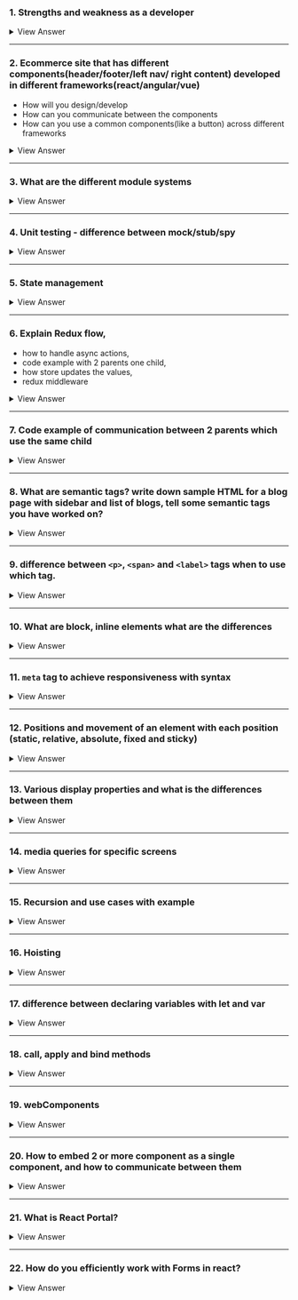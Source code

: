 ### 1. Strengths and weakness as a developer

<details>

#### Strengths:
   - Expertise in Modern Frameworks:
   - Proficiency in Performance Optimization:
   - Responsive and Adaptive Design Skills
   - Cross-Browser Development:
   - Version Control and Team Collaboration

#### Weaknesses:
- Keeping Up with Rapid Changes
- Overemphasis on Code Perfection
- Balancing User Experience with Aesthetic Design
- Performance Debugging
<summary>
View Answer
</summary>
</details>

-----

### 2. Ecommerce site that has different components(header/footer/left nav/ right content) developed in different frameworks(react/angular/vue)
   - How will you design/develop
   - How can you communicate between the components
   - How can you use a common components(like a button) across different frameworks

<details>

### Design/Development:

1. **Micro Frontend Approach**: 
   - Utilize the micro frontend architecture, where each main component (header, footer, navigation, content) is developed and deployed as an independent application. 
   - This allows teams to work on each section using the most suitable framework for that component's needs.

2. **Web Components**: 
   - Implement Web Components for parts of the UI that are framework-agnostic. 
   - This encapsulates the styling and functionality, making them reusable across different frameworks.


3. **Module Federation or Iframes**: 
   - Tools like <ins>***Webpack's Module Federation can be used***</ins> to dynamically load separate components, even if they are built with different frameworks. 
   - Iframes can also be used as a last resort, but they are less favored due to performance and design limitations.

### Communication Between Components:

   1. **Custom Events**: 
      - For communication between components, custom events can be a viable option. When an action occurs in one component, it can dispatch an event that other components can listen for and react to.
   2. **Shared Global Store**: 
      - Implementing a global state management system like Redux or Vuex, or even the Context API in React, can provide a centralized store that is accessible to components regardless of the framework.
   3. **URL and Query Parameters:**
      - For simple state synchronization between components, URL and query parameters can be utilized, especially for navigation and content components that may rely on URL changes.


### Common Components Across Frameworks:

   1. **Build as Web Components**: 
      - Creating common UI elements like buttons as Web Components is one of the most effective methods to ensure compatibility across different frameworks. 
      - Web Components are based on web standards and can be integrated into React, Angular, Vue, or any other framework.
   2. **Use a Design System**: 
      - Implement a design system with a set of standards for design and code that includes common components. 
      - Tools like Storybook can be utilized to maintain this system and ensure that components have a consistent look and feel, as well as similar APIs across different frameworks.
   3. **CSS-in-JS Libraries**: 
      - Use CSS-in-JS libraries to style components. This can help in keeping a consistent style across components regardless of the framework, although it requires agreement on the library to be used across teams.
<summary>
View Answer
</summary>
</details>


----
   
### 3. What are the different module systems

<details>

-  in JavaScript, a module system is a <ins>***mechanism that allows you to split your code into separate units, or modules, each with its own scope***</ins>, and then include them as needed. 
-  This approach enhances code organization, maintainability, and reusability. 

<ins>**CommonJS (CJS)**:</ins> 
   - Used mainly in Node.js for server-side development. 
   - It ***allows for synchronous loading*** of modules. 
   - Modules are **loaded using `require()`** and **exported using `module.exports`**.
   - It is also used for `browser-side` JavaScript, **but that code must be packaged with a transpiler** since browsers don't support CommonJS
   - Not ideally suitable for browsers due to the reason that browsers perform multiple asynchronous operations and introducing synchronous would block the thread execution.

```js
// myModule.js
function sayHello(name) {
    return `Hello, ${name}!`;
}

module.exports = sayHello;
```

```js
// app.js
const sayHello = require('./myModule');
console.log(sayHello('Alice'));  // Outputs: Hello, Alice!
```

<ins>**Asynchronous Module Definition (AMD):**</ins>

   - Used for ***asynchronous module loading***, suitable for browsers. 
   - It's implemented by libraries like `RequireJS`. 
   - Modules are defined using `define()` and dependencies are loaded asynchronously.


<ins>**Universal Module Definition (UMD):**</ins>

- Aims to provide compatibility with both `CommonJS` and `AMD` as well as with the traditional global variable method. 
- It checks the environment and adapts accordingly, allowing the module to be used in different contexts.

<ins>**ES Modules (ESM):**</ins>
  -  The standard module system in modern JavaScript, introduced with ES6 (ECMAScript 2015). 
  -  It supports static analysis and tree-shaking for more efficient bundling. 
  -  Modules are imported using the `import` keyword and exported using `export`.

<summary>
View Answer
</summary>
</details>



----

### 4. Unit testing - difference between mock/stub/spy

<details>

#### Mock:
- A mock is used to <ins>***verify interactions between methods***</ins> and ***integrates rules about how they are supposed to be called***. 
- <ins>**It can be set up with expectations**:</ins> methods that should be called, the order of calls, the parameters they are called with, etc. 
- If the expectations are **not** met, the mock will typically cause the test to **fail**.
- Useful in scenarios <ins>***where the interaction itself is what needs to be tested***</ins>, not just the output.


```js
// COMPONENT TO TEST
import React from 'react';

function ButtonComponent({ onClick }) {
  return (
    <button onClick={onClick}>Click me</button>
  );
}

export default ButtonComponent;

```

```js
// TEST USING A MOCK:
import React from 'react';
import { render, screen, fireEvent } from '@testing-library/react';
import ButtonComponent from './ButtonComponent';

test('calls onClick prop when clicked', () => {
  const handleClick = jest.fn();  // Creating a mock function
  render(<ButtonComponent onClick={handleClick} />);
  
  // Simulating a button click
  fireEvent.click(screen.getByText('Click me'));

  // Checking if the mock function was called exactly once
  expect(handleClick).toHaveBeenCalledTimes(1);
});
```
----

#### Stub:
- Stubs primarily ***serve to provide <ins>predefined responses to function calls***</ins> that are necessary for the unit test to run. 
- They typically <ins>***don't record information about calls***</ins>.
- Useful in scenarios where you just need <ins>***to make sure that a piece of code can handle the input and produce the correct output***</ins> without really caring about the interaction with the dependency
  
```js
//DataFetcher Component
import React, { useEffect, useState } from 'react';
import axios from 'axios';

function DataFetcher() {
  const [data, setData] = useState('');

  useEffect(() => {
    axios.get('https://api.example.com/data')
      .then(response => setData(response.data))
      .catch(error => console.error('Error fetching data:', error));
  }, []);

  return (
    <div>
      {data ? <p>{data}</p> : <p>Loading...</p>}
    </div>
  );
}

export default DataFetcher;
```

```js
// TEST USING A STUB
// user.test.js
import { getUser } from './user';

// Jest allows us to mock functions in this way
jest.mock('node-fetch', () => jest.fn());

const fetch = require('node-fetch');

test('should return user data', async () => {
  const fakeUser = { id: 1, name: 'Saiteja Gatadi' };
  fetch.mockImplementation(() => Promise.resolve({
    json: () => Promise.resolve(fakeUser)
  }));

  const userData = await getUser(1);
  expect(userData).toEqual(fakeUser);
});
```
```js
// TEST CASES for DataFetcher Component
import React from 'react';
import { render, screen, waitFor } from '@testing-library/react';
import DataFetcher from './DataFetcher';
import axios from 'axios';

jest.mock('axios');

test('loads and displays data', async () => {
  // Setup the mock
  axios.get.mockResolvedValue({ data: 'Hello World' });

  render(<DataFetcher />);

  // We use waitFor because the component updates state asynchronously
  await waitFor(() => {
    expect(screen.getByText('Hello World')).toBeInTheDocument();
  });
});

test('handles loading state', async () => {
  // Delay the response to test the loading state
  axios.get.mockImplementation(() => new Promise(resolve => setTimeout(() => resolve({ data: 'Delayed Hello' }), 500)));

  render(<DataFetcher />);
  expect(screen.getByText('Loading...')).toBeInTheDocument(); // Initial state should be loading

  await waitFor(() => {
    expect(screen.getByText('Delayed Hello')).toBeInTheDocument();
  });
});
```
----

#### Spy:
- A spy <ins>***records some information based on how its methods were called***</ins>.
- This can <ins>***include tracking how many times methods were called, with what arguments they were called***</ins>, and so forth. 
- Unlike mocks, spies generally **do not allow you to set expectations before the code runs**; they record information about interactions to be asserted later.

```js
// ButtonClicker.js
import React from 'react';

function ButtonClicker({ onButtonClick }) {
  return (
    <button onClick={onButtonClick}>Click me</button>
  );
}

export default ButtonClicker;
```

```js
// TEST USING A SPY:
// ButtonClicker.test.js
import React from 'react';
import { render, screen, fireEvent } from '@testing-library/react';
import ButtonClicker from './ButtonClicker';
import * as Utils from './utils';  // Assuming Utils has a method used inside ButtonClicker

test('calls utility method when the button is clicked', () => {
  const spy = jest.spyOn(Utils, 'utilityMethod');  // Spy on the utilityMethod
  render(<ButtonClicker />);
  fireEvent.click(screen.getByText('Click me'));
  // Checking if the spied function was called
  expect(spy).toHaveBeenCalled();
  // Restore the original function  
  spy.mockRestore();  
});
```
----

### Summary
- **Stub**: Provides ***predefined responses***, doesn’t record anything.
- **Mock**: <ins>***Set up with expectations beforehand***</ins>, and the test fails if the expectations aren't met.
- **Spy**: Similar to a stub but also ***records information about how it was called***, which can be checked after the test execution.

<summary>
View Answer
</summary>
</details>

----

### 5. State management 

<details>

- React has its **built-in** state management capabilities, but as applications grow in complexity, developers often turn to **external libraries** to simplify and enhance the process.

#### 1. Local State Management (useState):

```js
import React, { useState } from 'react';

function Counter() {
  const [count, setCount] = useState(0);

  return (
    <div>
      <p>You clicked {count} times</p>
      <button onClick={() => setCount(count + 1)}>
        Click me
      </button>
    </div>
  );
}
```
---

#### 2. Lifting state up:

- When **multiple** components need to share and modify the **same state**, you can lift the state up to their **closest common ancestor**.

```js
import React, { useState } from 'react';

function Counter() {
  const [count, setCount] = useState(0);

  return (
    <>
      <ChildComponent count={count} setCount={setCount} />
      <AnotherChild count={count} />
    </>
  );
}

function ChildComponent({ count, setCount }) {
  return (
    <button onClick={() => setCount(count + 1)}>
      Increment
    </button>
  );
}

function AnotherChild({ count }) {
  return <p>Count: {count}</p>;
}
```
----

#### 3. Context API:

- For more global state needs, React **provides** the Context API, which allows you to share values across the entire component tree **without having to explicitly pass props** at every level.

```js
import React, { createContext, useContext, useState } from 'react';

const CountContext = createContext();

function CounterProvider({ children }) {
  const [count, setCount] = useState(0);
  const value = { count, setCount };
  
  return (
    <CountContext.Provider value={value}>
      {children}
    </CountContext.Provider>
  );
}

function App() {
  return (
    <CounterProvider>
      <ChildComponent />
      <AnotherChild />
    </CounterProvider>
  );
}

function ChildComponent() {
  const { count, setCount } = useContext(CountContext);
  return (
    <button onClick={() => setCount(count + 1)}>
      Increment
    </button>
  );
}

function AnotherChild() {
  const { count } = useContext(CountContext);
  return <p>Count: {count}</p>;
}
```
----


#### 4. External State Management Libraries

- **Redux**: 
  - provides a predictable state container for JavaScript apps. 
  - It helps you manage state globally and keep changes predictable and traceable

- **MobX**:
  - offers a more **flexible approach** to state management based on observable state objects. 
  - It is particularly useful for **complex states with many interdependencies**.

- **Recoil**:
   - developed by Facebook that provides several capabilities similar to Redux but with a simpler API and better integration with React's own capabilities.

- **Zustand**:
   - A minimalistic state management solution that uses hooks to provide a straightforward and intuitive way to manage global state across your app

<summary>
View Answer
</summary>
</details>

-----

### 6. Explain Redux flow, 
   - how to handle async actions, 
   - code example with 2 parents one child, 
   - how store updates the values, 
   - redux middleware

<details>


#### The Redux flow follows a strict unidirectional pattern:

1. **Action**: 
      - Actions are `payloads` of information that **send data from your application to your Redux store**. 
      - They are the <ins>***only source of information for the store***.</ins> 
      - You send them to the store using `store.dispatch()`.
<br/>

2. **Reducer**: 
   - Reducers specify <ins>***how the application's state changes in response to actions sent to the store***</ins>. 
   - Remember that reducers **are pure functions** that take the previous state and an action, and return the next state.
<br/>

3. **Store**: The `store` brings actions and reducers together. The store has the following responsibilities:

   - Holds application state;
   - Allows access to state via getState();
   - Allows state to be updated via dispatch(action);
   - Registers listeners via subscribe(listener);
   - Handles un-registering of listeners via the function returned by subscribe(listener).
<br/>

#### <ins>Handling Async Actions:</ins>

Redux by itself handles only synchronous actions. To work with asynchronous operations (like API requests), you need to use middleware such as redux-thunk or redux-saga.


- `Redux-Thunk` allows you to write <ins>**action creators that return a function**</ins> instead of an `action`. 
  - The thunk can be used to delay the dispatch of an action, or to dispatch only if a certain condition is met.


#### Example with Redux-Thunk:
- a simple example involving **two parent** components and **one child** component, using `Redux` for state management and `Redux-Thunk` for asynchronous actions.

<ins>**Setup**:</ins>

- Parent1 and Parent2 both display data.
- Child updates the data asynchronously.

```js
// actions.js
export const fetchDataSuccess = data => ({
  type: 'FETCH_DATA_SUCCESS',
  payload: data
});

export const fetchData = () => {
  return dispatch => {
    fetch('/some-api')
      .then(response => response.json())
      .then(data => dispatch(fetchDataSuccess(data)))
      .catch(error => console.error('Fetching data failed', error));
  };
};
```


```js
// reducer.js
const initialState = {
  data: null
};

function appReducer(state = initialState, action) {
  switch (action.type) {
    case 'FETCH_DATA_SUCCESS':
      return { ...state, data: action.payload };
    default:
      return state;
  }
}

export default appReducer;
```

```js
// store.js
import { createStore, applyMiddleware } from 'redux';
import thunk from 'redux-thunk';
import appReducer from './reducer';

const store = createStore(
  appReducer,
  applyMiddleware(thunk)
);

export default store;
```
```js
// Parent1.js
import React from 'react';
import { useSelector } from 'react-redux';

function Parent1() {
  const data = useSelector(state => state.data);
  return <div>Data in Parent1: {data}</div>;
}

export default Parent1;

// Parent2.js
import React from 'react';
import { useSelector } from 'react-redux';

function Parent2() {
  const data = useSelector(state => state.data);
  return <div>Data in Parent2: {data}</div>;
}

export default Parent2;

// Child.js
import React from 'react';
import { useDispatch } from 'react-redux';
import { fetchData } from './actions';

function Child() {
  const dispatch = useDispatch();

  return (
    <button onClick={() => dispatch(fetchData())}>
      Load Data
    </button>
  );
}

export default Child;
```

#### Redux Middleware:
  - `Middleware` in Redux is a way to **enhance the dispatch function**. 
  - Middleware can intercept every action sent to the store, then modify it, log it, delay it, ignore it, or perform other tasks before passing the action to the root reducer. 
  - This is crucial for handling side effects such as data fetching, as seen with redux-thunk.

#### Store Updates:

  - When an action is dispatched, the **Redux store's reducer calculates** the `new state` and ***replaces*** the `old state`. 
  - All listeners registered via subscribe are notified to re-render the React components based on the new state, maintaining a reactive data flow. 

<summary>
View Answer
</summary>
</details>


-----

### 7. Code example of communication between 2 parents which use the same child

<details>

- can be managed using a combination of state lifting and callbacks


### Step 1: Setup the Child Component

```js
// Child component that receives messages and callbacks from both parent components
function SharedChild({ messageFromParentOne, messageFromParentTwo, sendMessageToParentOne, sendMessageToParentTwo }) {
    return (
        <div>
            <h1>Child Component</h1>
            <p>Message from Parent One: {messageFromParentOne}</p>
            <p>Message from Parent Two: {messageFromParentTwo}</p>
            <button onClick={() => sendMessageToParentOne("Hello from Child to Parent One!")}>
                Send to Parent One
            </button>
            <button onClick={() => sendMessageToParentTwo("Hello from Child to Parent Two!")}>
                Send to Parent Two
            </button>
        </div>
    );
}
```

### Step 2: Setup the Parent Components

- Both parent components will manage their own state and pass down props to the child. 
- They'll also provide functions that the child can call:

```js
import React, { useState } from 'react';

// ParentOne component that interacts with the child and ParentTwo
function ParentOne({ sendToParentTwo }) {
    const [message, setMessage] = useState("");

    return (
        <div>
            <h1>Parent One</h1>
            <SharedChild
                messageFromParentOne="Parent One says hi!"
                messageFromParentTwo={message}
                sendMessageToParentOne={(msg) => setMessage(msg)}  // Updates state based on child interaction
                sendMessageToParentTwo={sendToParentTwo}  // Sends a message to ParentTwo
            />
        </div>
    );
}

// ParentTwo component that also interacts with the child and receives messages from ParentOne
function ParentTwo() {
    const [message, setMessage] = useState("");

    return (
        <div>
            <h1>Parent Two</h1>
            <SharedChild
                messageFromParentOne={message}
                messageFromParentTwo="Parent Two says hello!"
                sendMessageToParentOne={(msg) => setMessage(msg)}  // Updates state based on child interaction
                sendMessageToParentTwo={(msg) => setMessage(msg)}  // Reflects the message back to its own UI for demo purposes
            />
        </div>
    );
}
```

### Step 3: Main App Component

```js
// App component that manages both ParentOne and ParentTwo
function App() {
    const [parentTwoMessage, setParentTwoMessage] = useState("");

    return (
        <div>
            <ParentOne sendToParentTwo={(msg) => setParentTwoMessage(msg)} />
            <ParentTwo />
        </div>
    );
}
```
<summary>
View Answer
</summary>
</details>

----

### 8. What are semantic tags? write down sample HTML for a blog page with sidebar and list of blogs, tell some semantic tags you have worked on?

<details>

   - Semantic HTML tags <ins>**provide meaningful information about the contents of those tags**</ins> beyond just how they appear on the page
   - They help with `accessibility`, `search engine optimization`, and make the code easier to read and understand for other developers. 
   - Using semantic tags correctly can also `enhance` the user experience by making web content **more accessible to users with disabilities**.

#### Common Semantic Tags in HTML5:

`<article>`: Defines independent, self-contained content.
`<aside>`: Indicates content that's tangentially related to the content around it, often used for sidebars.
`<details>`: Specifies additional details that the user can view or hide.
`<figcaption>`: Represents a caption or legend associated with a figure.
`<figure>`: Used to encapsulate media, typically with a caption, and is referenced as a single unit.
`<footer>`: Represents the footer for its nearest sectioning content or sectioning root.
`<header>`: Represents introductory content or navigational links for its nearest sectioning content or root.
`<main>`: Specifies the main content of a document.
`<mark>`: Indicates text that is marked or highlighted for reference or notation purposes.
`<nav>`: Represents a section of a page that links to other pages or parts within the page, a section meant for navigation.
`<section>`: Represents a standalone section — which doesn't have a more specific semantic element to represent it — within a document.
`<summary>`: Specifies a visible heading for a `<details>` element; the summary can be clicked to view/hide the details.


#### Sample HTML for a Blog Page with Sidebar:
```html
<!DOCTYPE html>
<html lang="en">
<head>
    <meta charset="UTF-8">
    <meta name="viewport" content="width=device-width, initial-scale=1.0">
    <title>Blog Page</title>
</head>
<body>
    <header>
        <h1>My Blog</h1>
        <nav>
            <ul>
                <li><a href="#home">Home</a></li>
                <li><a href="#about">About</a></li>
                <li><a href="#contact">Contact</a></li>
            </ul>
        </nav>
    </header>

    <div class="container">
        <main>
            <article>
                <h2>Blog Post Title</h2>
                <p>Posted on <time datetime="2023-04-01">April 1, 2023</time></p>
                <p>This is the content of the blog post. It's full of insightful details and information...</p>
            </article>
            <article>
                <h2>Another Blog Post</h2>
                <p>Posted on <time datetime="2023-04-02">April 2, 2023</time></p>
                <p>Another fascinating post on our blog covering a different but equally interesting topic...</p>
            </article>
        </main>
        <aside>
            <h3>Related Posts</h3>
            <ul>
                <li><a href="#post3">Blog Post 3</a></li>
                <li><a href="#post4">Blog Post 4</a></li>
                <li><a href="#post5">Blog Post 5</a></li>
            </ul>
        </aside>
    </div>

    <footer>
        <p>Copyright © 2023 Blog Name</p>
    </footer>
</body>
</html>
```

<summary>
View Answer
</summary>
</details>

----

### 9.  difference between `<p>`, `<span>` and `<label>` tags when to use which tag.


<details>


  `<p>` Tag
  - is used to ***define paragraphs*** in an HTML document. 
  - It **represents a block of text** that is separated from adjacent blocks by vertical white spaces and possibly first-line indentation, which is the default styling for paragraphs in most browsers.

##### Usage: 
- Use the `<p>` tag whenever you need to structure textual content into separate paragraphs. 
- It is suitable for longer text that needs to be organized into distinct sections, such as descriptions, articles, or any form of written content.

```html
<p>This is a paragraph of text. Here, you can include several sentences that make up a complete thought or section of content.</p>
```
---

`<span>` Tag
  - is used for **grouping inline-elements** or styling a part of a text within a different element without causing a line break. 
  - It is an inline container used to **mark up a part of a text**, or a part of a document.

##### Usage: 
  - Use when you need to apply specific styling or identify a part of a text within another block or inline element. 


```html
<p>This is a paragraph with <span style="color: red;">some words in red</span> to emphasize them without altering the structural flow of the paragraph.</p>
```

---

`<label>` Tag:

  - is used to define a label for an `<input>` element. 
  - This tag **improves the usability of the form elements** by making them more **accessible to screen readers** and by allowing users to click on the label text to focus/control the associated input field.

##### Usage: 
  - whenever you define forms that include elements like text boxes, radio buttons, checkboxes, etc. The for attribute of the `<label>` should be the same as the id attribute of the input it is labeling to establish a linkage.


```html
<label for="nameInput">Name:</label>
<input type="text" id="nameInput" name="name">
```
<summary>
View Answer
</summary>
</details>

---

### 10. What are block, inline elements what are the differences

<details>

#### Block Elements:
  - Block elements **occupy the entire width** of their containing element, forming a "block." 
  - This means **they start on a new line** and any content following them also starts on a new line. 
  - Block elements **can be styled** with `width`, `height`, `margin`, and `padding` properties, which are **fully respected**. 

##### Examples of block elements include:


- `<div>`
- `<p>` (paragraphs)
- `<h1>`, `<h2>`(headings)
- `<ul>`, `<ol>` (lists)


#### Inline Elements
- Inline elements **do not start on a new line**; they appear on the same line as the content or elements adjacent to them, as long as there is space. 
- Inline elements **only occupy as much width as necessary** for their content. 
- They **cannot** have a `width` and `height` set, and the `top` and `bottom` `margins` and `padding` do not work as they do with block elements (they don't create additional space above or below the element). 

##### Examples of inline elements include:

- `<span>`
- `<a> `(links)
- `<img>`
- `<strong>,` `<em>`



#### Differences:
- **Layout**: 
  - `Block` elements **create a new line** of content, while `inline` elements **do not break the flow** of content within their line.
- **Width and height**: 
  - `Block` elements **can have width and height set**, while `inline` elements **cannot** have their width and height set explicitly (they size according to their content).
- **Margins and padding**: 
  - `Block` elements **respect all margin and padding** properties. `Inline` elements <ins>***respect left and right margin and padding but not top and bottom***</ins> for altering the box model's height.
- **Use case**: 
  - `Block` elements are typically **used for larger sections of content and layout structuring**, whereas `inline` elements are **used for smaller chunks of content** or to style portions of text <ins>***within block elements***</ins>.

<summary>
View Answer
</summary>
</details>

------

### 11. `meta` tag to achieve responsiveness with syntax



<details>

- To ensure a webpage is responsive, **meaning it adjusts to fit different screen sizes and orientations**, a commonly used HTML element is the `<meta>` tag <ins>***specifically designed for setting the viewport properties***</ins>. 
- This `meta` tag informs the browser how to control the page's dimensions and scaling based on the device's screen size.
- Crucial for ensuring that your site adapts to different screen sizes and resolutions, enhancing usability and accessibility on various devices.

```html
// This tag should be placed within the <head> section of your HTML document. 
<meta name="viewport" content="width=device-width, initial-scale=1.0">
```

- `width=device-width` :
  - instructs the browser to set the width of the viewport to the width of the device's screen, which can vary from device to device.
- `initial-scale=1.0`:
  -  sets the initial zoom level when the page is first loaded by the browser.

<summary>
View Answer
</summary>
</details>



-----


### 12. Positions and movement of an element with each position (static, relative, absolute, fixed and sticky)

<details>

- position property is used to control the layout of an element relative to its container or the viewport

#### 1. `static`:
- Default value.
- The element is positioned according **to the normal flow** of the document.
- The `top`, `right`, `bottom`, and `left` properties ***do not affect*** elements with `position: static`.

#### 2. `relative`:
- The element is positioned relative **to its normal position** in the document flow.
- **You <ins>can</ins> use** the `top`, `right`, `bottom`, and `left` properties to move the element from its normal position.
- Other content will not adjust to fit into any gap left by the element.

#### 3. `absolute`:
- The element is **removed from the normal document flow**, and no space is created for the element in the page layout.
- It is positioned relative <ins>**to its closest positioned ancestor**</ins> (i.e., the nearest ancestor that is not static).
- You <ins>**can use**</ins> `top`, `right`, `bottom`, and `left` properties to position the element from the edges of its containing element.
- If **no** positioned ancestors exist, <ins>**it uses the document body**</ins>, and moves along with page scrolling.

#### 4. `fixed`:

- The element <ins>**is removed**</ins> from the normal document flow, and no space is created for the element in the page layout.
- It is **positioned relative to the viewport**, which means it will <ins>stay in the same place even if the page is scrolled</ins>.
- Like absolute, you <ins>**can use**</ins> top, right, bottom, and left properties to position the element from the viewport edges.

#### 5. `sticky`:

- The element is treated as relative until the viewport reaches a specified point, at which it becomes fixed.
- It essentially <ins>**switches between relative and fixed**</ins>, depending on the scroll position.
- You <ins>**must specify at least one**</ins> of `top`, `right`, `bottom`, or `left` for sticky positioning to take effect.
- It <ins>sticks to the nearest scrolling ancestor and the viewport</ins>.

<summary>
View Answer
</summary>
</details>



----

### 13. Various display properties and what is the differences between them

<details>

#### 1. `none`:
- <ins>**Completely removes**</ins> the element from the document. 
- <ins>**It does not take up any space**</ins>; the element is invisible and its space is not reserved.
- All descendant elements also disappear and are not rendered.

#### 2. `block`:

- The <ins>**element will start on a new line**</ins> and <ins>***extend the full width of its parent container***, **taking up the entire row.**</ins>
- You <ins>**can set**</ins> `width` and `height`.
- Examples include `<div>`, `<p>`, and `<section>` tags which are block-level elements by default.

#### 3. `inline`:

- The element **does not start on a new line** and <ins>***only takes up as much width***</ins> as necessary.
- `Margins` and `paddings` are <ins>**respected** `horizontally`</ins> but **not** `vertically`. 
  - `Width` and `height` <ins>**cannot**</ins> be set.
- Examples include `<span>`, `<a>`, and `<img>`tags which are inline elements by default.

#### 4. `inline-block`:
- Combines features of both inline and block: 
  - the element **does not start on a new line** <ins>but it can have a `width` and `height` set.</ins>
- `Margins` and `paddings` <ins>**are respected on all sides**.</ins>


#### 5. `flex`:

- It enables a flexible and efficient layout along the primary (main) and cross (secondary) axes, **controlled by flex-direction**.
- Great for building complex layouts that need to dynamically scale with different screen sizes.

#### 6. `grid`:
- This property allows you to design complex, responsive layouts **using a two-dimensional** grid-based layout system.
- It <ins>***provides precise placement and alignment controls***</ins> for child elements (grid items) using `columns`, `rows`, and `gaps`.

#### 7. `table`, `table-row`, `table-cell`:

- These values cause the element to behave like HTML table elements. 
- It is **useful for mimicking table behavior** with CSS, without using `<table>`, `<tr>`, `<td>`, etc.
- `table` establishes a `block-level` table, 
- `inline-table` makes it inline, 
- while `table-row` and `table-cell` simulate **rows and cells** respectively.

<summary>
View Answer
</summary>
</details>


-----
### 14. media queries for specific screens

<details>

- Media queries allowing CSS to **adapt to different conditions** such as `screen resolutions`, `orientations`, and `types`.


#### Screen-width:
```js
//Basic Syntax
@media (condition) {
}
```

```js
//Mobile Devices (typically under 600px)
@media (max-width: 599px) {
}
```

```js
//Tablets (typically 600px to 900px)
@media (min-width: 600px) and (max-width: 899px) {
}
```

```js
//desktops (typically above 900px)
@media (min-width: 900px) {
}
```
----

#### Screen Orientation (Portrait or Landscape)

```js
//portrait
@media (orientation: portrait) {
}
```

```js
//landscape
@media (orientation: landscape) {
}
```
<summary>
View Answer
</summary>
</details>


-----

### 15. Recursion and use cases with example 



<details>

- Recursion is a programming technique in which a function calls itself

```js
//basic example
function factorial(n) {
    if (n === 0) {
        return 1; // Base case: factorial of 0 is 1
    } else {
        return n * factorial(n - 1); // Recursive case
    }
}
```
<summary>
View Answer
</summary>
</details>


-------

### 16. Hoisting

<details>

- is a JavaScript mechanism where `variable` and `function` declarations **are moved to the top** of their containing scope during the compilation phase, <ins>**before the code has been executed**</ins>.

- This behavior **allows functions and variables to be used before** they are physically declared in the script

```js
console.log(myVar); // Outputs: undefined (not an error)
var myVar = 'Hello, world!';
```

```js
console.log(myLet); // ReferenceError: Cannot access 'myLet' before initialization
let myLet = 'Hello, world!';
```

```js
console.log(sayHello()); // Outputs: "Hello, world!"

function sayHello() {
    return "Hello, world!";
}
```

```js
console.log(sayHi()); // TypeError: sayHi is not a function

var sayHi = function() {
    return "Hi, world!";
};
```

```js
// EXAMPLE

function hoistingExample() {
    console.log(x); // Outputs: undefined
    console.log(y); // ReferenceError: Cannot access 'y' before initialization
    console.log(z); // ReferenceError: z is not defined

    var x = 10;
    let y = 20;
    console.log(x); // Outputs: 10
    console.log(y); // Outputs: 20
}

hoistingExample();
```
<summary>
View Answer
</summary>
</details>



---- 
### 17. difference between declaring variables with let and var

<details>


#### 1. Scope

- `var`: Declares a variable with **function scope** or **global scope** if declared outside any function. 
  - This means that a variable <ins>declared with var inside a function is only accessible within that function, but if declared outside, it's available globally.</ins>
<br/>

- `let`: Introduces **block scope** to JavaScript, **where variables are limited to the block `({})`**, statement, or expression in which they are used. 

```js
// Here, `varVariable` is accessible outside the if block because var does not have block scope, 
// whereas `letVariable` throws a ReferenceError because let is block-scoped.
function testScope() {
    if (true) {
        var varVariable = "I am var";
        let letVariable = "I am let";
    }
    console.log(varVariable); // Outputs: "I am var"
    console.log(letVariable); // ReferenceError: letVariable is not defined
}
testScope();
```

#### 2. Hoisting
- `var`: Variables declared with `var` **are hoisted to the top of their enclosing function scope or global scope and <ins>initialized with undefined</ins>**, meaning they can be referenced in code before they are declared, but will return undefined.
<br/>

- `let`: Variables declared with let **are also hoisted to the top of the block, <ins>but are not initialized</ins>**. 
  - <ins>Accessing them before the declaration **results in a ReferenceError due to the "temporal dead zone" (TDZ)**</ins>, a time during which the variable is in scope but cannot yet be accessed.

#### 3. Re-Declaration

- `var`: **Allows <ins>re-declaring the same variable</ins>** within the same scope without errors.
- `let`: <ins>**Does not allow re-declaring</ins> the same variable within the same scope**. 
  - Doing so will result in a SyntaxError.

```js
function testReDeclaration() {
    var varVariable = "I am var";
    var varVariable = "I am the new var"; // No problem here

    let letVariable = "I am let";
    let letVariable = "I am the new let"; // SyntaxError: Identifier 'letVariable' has already been declared
}
testReDeclaration();
```


<summary>
View Answer
</summary>
</details>




---- 

### 18. call, apply and bind methods


<details>


- In JavaScript, `call`, `apply`, and `bind` are methods <ins>**used to control the invocation context (this) of functions**</ins>.
- They are powerful tools that <ins>**allow you to explicitly define the value of `this` inside the called function**</ins>. 

#### 1. `call()`:
  - The `call()` method calls a function with a specified this value and <ins>**arguments provided one by one**</ins>.

```js
function introduce(language, hobby) {
    // setting `this` to refer to the user object, and passing other arguments in order.
    console.log(`Hello, I'm ${this.name}. I code in ${language} and I like ${hobby}.`);
}

const user = {
    name: 'Alice'
};

// Here, call() is used to invoke the introduce function, 
introduce.call(user, 'JavaScript', 'cycling');  // Output: "Hello, I'm Alice. I code in JavaScript and I like cycling."
```

#### 2. apply()

- Is similar to `call()`, **but it <ins>takes arguments as an array</ins>**, which is <ins>useful ***when you don't know the number of arguments*** in advance</ins>.

```js
function introduce(language, hobby) {
    console.log(`Hello, I'm ${this.name}. I code in ${language} and I like ${hobby}.`);
}

const user = {
    name: 'Bob'
};

// apply() is particularly useful when dealing with an array of arguments
introduce.apply(user, ['Python', 'reading']);  // Output: "Hello, I'm Bob. I code in Python and I like reading."
```

#### 3. bind()

- The `bind()` method **creates a new function** that, when called, has its this keyword set to the provided value, with a given sequence of arguments.
- `bind()` is **often used for event handling** and in cases where you want to preset some arguments (partial application). 
  
```js
function introduce(language) {
    console.log(`Hello, I'm ${this.name}. I code in ${language}.`);
}

const user = {
    name: 'Carol'
};

// It doesn’t immediately call the function; 
const introduceCarol = introduce.bind(user, 'C++');
// it instead returns a new function that when called, will execute 
// the original function with the bound context and arguments.
introduceCarol();  // Output: "Hello, I'm Carol. I code in C++."
```

<summary>
View Answer
</summary>
</details>





----

### 19. webComponents

<details>


- allowing you to **create reusable custom elements** — with their functionality encapsulated away from the rest of your code — and utilize them in your web apps.

-  it consists of three main technologies, which can be used together to create versatile custom elements with encapsulated functionality that can be reused wherever you like without fear of code collisions.

- #### Custom elements
  - These allow developers to define their **own custom HTML tags, their APIs, and their behavior**.

- #### Shadow DOM
  - **Enables encapsulated style and markup**, meaning the styles defined inside a shadow DOM will not leak out, and styles outside will not affect the inside.. 
  - In this way, you can keep an element's features private, so they can be scripted and styled without the fear of collision with other parts of the document.

- #### HTML templates
  - The `<template>` and `<slot>` elements enable you to write markup templates that are not displayed in the rendered page until called upon with JavaScript.. 
  - These can then be reused multiple times as the basis of a custom element's structure.

```js
// Define the custom element

class TooltipElement extends HTMLElement {
    constructor() {

        // Always call super first in the constructor to properly set up the element as an HTML element.
        super();

        // Declare a private variable to hold the tooltip container element. Initially undefined. 
        this._tooltipContainer; 

        // Initialize a default tooltip text, can be overwritten by attribute.
        this._tooltipText = 'Default tooltip text'; 

        // Attach a shadow root to this custom element with 'open' mode allowing access from JavaScript outside the component.
        this.attachShadow({ mode: 'open' }); 
    }

    connectedCallback() {
        if (this.hasAttribute('text')) {
            // Update tooltip text if the 'text' attribute is provided.
            this._tooltipText = this.getAttribute('text'); 
        }

        // Create a span element to serve as the tooltip icon.
        const tooltipIcon = document.createElement('span');

        // Set the content of the tooltip icon to indicate it's a tooltip trigger.
        tooltipIcon.textContent = ' (?)';

        // Append the tooltip icon to the shadow DOM.
        this.shadowRoot.appendChild(tooltipIcon); 

        // Create a div element to serve as the tooltip's content container.
        this._tooltipContainer = document.createElement('div');

        // Set the tooltip's text. 
        this._tooltipContainer.textContent = this._tooltipText; 
        this._tooltipContainer.style.cssText = `
            position: absolute; 
            background-color: black; 
            color: white; 
            padding: 5px;
            z-index: 10;
            visibility: hidden;
        `;

        // Append the tooltip container to the shadow DOM.
        this.shadowRoot.appendChild(this._tooltipContainer); 

        tooltipIcon.addEventListener('mouseenter', () => {
            this._tooltipContainer.style.visibility = 'visible';
        });
        tooltipIcon.addEventListener('mouseleave', () => {
            this._tooltipContainer.style.visibility = 'hidden'; 
        });
    }
}

// Define and register the custom element with the browser under the tag 'my-tooltip'.
customElements.define('my-tooltip', TooltipElement); 
```

```js
// use the custom element in HTML
<my-tooltip text="More info about the topic">Hover over me</my-tooltip>
```
<summary>
View Answer
</summary>
</details>


----

### 20. How to embed 2 or more component as a single component, and how to communicate between them


<details>


- #### Step 1: Create Individual Components

```js
// ComponentA.js
function ComponentA({ sendDataToParent }) {

  const handleInput = (event) => {
    // When sendDataToParent is called from ComponentA, it is actually invoking handleDataFromA in the ParentComponent with the input's current value as its parameter
    sendDataToParent(event.target.value); // Sending data to parent
  };

  return (
    <div>
      <input type="text" onChange={handleInput} placeholder="Enter data here" />
    </div>
  );
}

export default ComponentA;
```

```js
// ComponentB.js
function ComponentB({ data }) {
  return (
    <div>
      <h1>Data received: {data}</h1>
    </div>
  );
}

export default ComponentB;
```
- #### Step 2: Create the Parent Component

```js
import React, { useState } from 'react';
import ComponentA from './ComponentA';
import ComponentB from './ComponentB';

function ParentComponent() {
  const [data, setData] = useState(''); // State to hold data

  const handleDataFromA = (value) => {
    //This `value` is the actual data received from ComponentA. 
    // It is dynamically determined by what the user types into the input field in ComponentA
    setData(value); // Update the state with the new value from ComponentA
  };

  return (
    <div>
      <ComponentA sendDataToParent={handleDataFromA} />
      <ComponentB data={data} />
    </div>
  );
}

export default ParentComponent;
```
<summary>
View Answer
</summary>
</details>

-----

### 21. What is React Portal?

<details>



-  Is a feature provided by React **that enables you to <ins>render components in a DOM node that exists outside the DOM hierarchy of the parent component**</ins> .
- This is <ins>**particularly useful for when you need child components to break out of the DOM tree and be managed independently**</ins>.
- Typically **used for `modals`, `pop-ups`, and `tooltips`** <ins>**where you don't want to deal with the CSS overflow or z-index issues**</ins> that can occur with deeply nested structures.
- you can maintain the parent-child relationship in React components without being bound by the DOM structure. This is especially useful for components like:

- `Modals`: To render modals <ins>**at the end of the document body**</ins> ensures they sit on top of other UI elements.
- `Tooltips`: <ins>**To avoid being clipped**</ins> by an overflowed container.
- `Floating menus`: Allows menus <ins>**to exist outside**</ins> restrictive containers.


#### How to use:

- You can use the `ReactDOM.createPortal()` method to create a portal. This method takes two arguments:

  - `child`: the child element to render into the DOM node.
  - `container`: the DOM node to mount the child into.


```js
// Modal.js
import React from 'react';
import ReactDOM from 'react-dom';

const Modal = ({ children, isOpen, onClose }) => {
  if (!isOpen) return null;

  return ReactDOM.createPortal(
    // This div is the modal content that can be styled as needed
    <div style={{
      position: 'fixed',
      top: '50%',
      left: '50%',
      transform: 'translate(-50%, -50%)',
      zIndex: 1000,
      backgroundColor: '#FFF',
      padding: '20px',
      boxShadow: '0 4px 6px rgba(0, 0, 0, 0.1)',
      borderRadius: '8px',
    }}>
      {children}
      <button onClick={onClose} style={{
        position: 'absolute',
        top: '10px',
        right: '10px',
      }}>Close</button>
    </div>,
    // Mounting the modal to the end of body of the document
    document.body
  );
};

export default Modal;
```

```js
//App.js
import React, { useState } from 'react';
import Modal from './Modal';

function App() {
  const [modalOpen, setModalOpen] = useState(false);

  const handleOpenModal = () => {
    setModalOpen(true);
  };

  const handleCloseModal = () => {
    setModalOpen(false);
  };

  return (
    <div>
      <h1>Click the button below to open the modal</h1>
      <button onClick={handleOpenModal}>Open Modal</button>
      <Modal isOpen={modalOpen} onClose={handleCloseModal}>
        <p>This is a modal! 🎉</p>
      </Modal>
    </div>
  );
}

export default App;
```

<summary>
View Answer
</summary>
</details>



----

### 22. How do you efficiently work with Forms in react?

<details>




#### 1. Controlled vs Un-controlled Components:

- ##### Controlled Components: 
  - Every state mutation **has an associated handler function**. 
  - This means React manages all the state and updates **based on user input**.

  ##### Pros:
  - Gives you more control over the form's behavior, making things like input validation, handling multiple inputs with a single function, and dynamically changing form values easier.
  ##### Cons:
    - Can lead to performance issues in large forms because each keystroke triggers a state update and potentially re-renders the component.

- ##### Un-Controlled Components: 
  - In uncontrolled components, form data is handled by the DOM itself. 
  - You use refs to retrieve the form values from the DOM when needed.

  ##### Pros: 
    - More performant for large forms as it reduces the number of re-renders because the data is only read when needed (e.g., on form submission).
  ##### Cons:
    - Less direct control over the form elements which might make validation or conditional rendering more complex.


#### 2. Using React.memo or PureComponent

- This prevents the component from re-rendering unless its props have changed, which can **significantly reduce the number of renders in a form** with many inputs.

```js
const MyInputField = React.memo(function TextField({ value, onChange }) {
  console.log("TextField rendered!");
  return <input value={value} onChange={onChange} />;
});

```

#### 3. Debouncing
- Use debouncing **to delay handling input changes** until a certain amount of inactivity occurs. This reduces the number of state updates.

```js
import { useState, useCallback } from 'react';
import debounce from 'lodash.debounce';

function DebouncedInput() {
  const [value, setValue] = useState('');
  const handleChange = useCallback(debounce(setValue, 300), []);

  return <input type="text" onChange={(e) => handleChange(e.target.value)} />;
}
```

#### 4. Lazy Initialization of State
- With lazy initialization, **the function you pass to useState will only run the first time the component renders.** 
- Subsequent renders **will use the state from the previous render** and will not execute the initialization function again. 
- This behavior is different from providing a direct value to useState, which would re-compute the initial state on every render, even if it's not used.
```js
const [formData, setFormData] = useState(() => {
  // Compute initial form state here
  return computeExpensiveFormState();
});
```


<summary>
View Answer
</summary>
</details>



